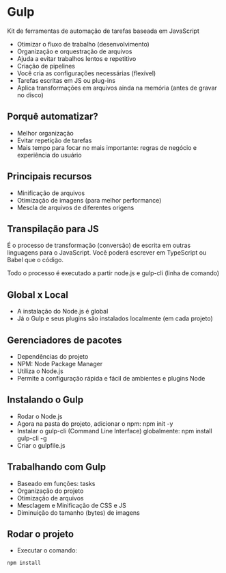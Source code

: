 # Gulp

Kit de ferramentas de automação de tarefas baseada em JavaScript

-   Otimizar o fluxo de trabalho (desenvolvimento)
-   Organização e orquestração de arquivos
-   Ajuda a evitar trabalhos lentos e repetitivo
-   Criação de pipelines
-   Você cria as configurações necessárias (flexível)
-   Tarefas escritas em JS ou plug-ins
-   Aplica transformações em arquivos ainda na memória (antes de gravar no disco)

## Porquê automatizar?

-   Melhor organização
-   Evitar repetição de tarefas
-   Mais tempo para focar no mais importante: regras de negócio e experiência do usuário

## Principais recursos

-   Minificação de arquivos
-   Otimização de imagens (para melhor performance)
-   Mescla de arquivos de diferentes origens

## Transpilação para JS

É o processo de transformação (conversão) de escrita em outras linguagens para o JavaScript. Você poderá escrever em TypeScript ou Babel que o código.

Todo o processo é executado a partir node.js e gulp-cli (linha de comando)

## Global x Local

-   A instalação do Node.js é global
-   Já o Gulp e seus plugins são instalados localmente (em cada projeto)

## Gerenciadores de pacotes

-   Dependências do projeto
-   NPM: Node Package Manager
-   Utiliza o Node.js
-   Permite a configuração rápida e fácil de ambientes e plugins Node

## Instalando o Gulp

-   Rodar o Node.js
-   Agora na pasta do projeto, adicionar o npm: npm init -y
-   Instalar o gulp-cli (Command Line Interface) globalmente: npm install gulp-cli -g
-   Criar o gulpfile.js

## Trabalhando com Gulp

-   Baseado em funções: tasks
-   Organização do projeto
-   Otimização de arquivos
-   Mesclagem e Minificação de CSS e JS
-   Diminuição do tamanho (bytes) de imagens

## Rodar o projeto

-   Executar o comando:

```
npm install
```
